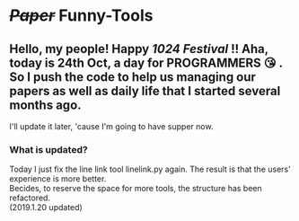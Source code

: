 # ***~~Paper~~*** Funny-Tools
## Hello, my people! Happy *1024 Festival* !! Aha, today is 24th Oct, a day for __PROGRAMMERS__ :kissing_heart: . So I push the code to help us managing our papers as well as daily life that I started several months ago.     
I'll update it later, 'cause I'm going to have supper now.    
### What is updated?
Today I just fix the line link tool linelink.py again. The result is that the users' experience is more better.    
Becides, to reserve the space for more tools, the structure has been refactored.    
(2019.1.20 updated)
